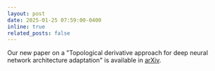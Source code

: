 ```yaml
---
layout: post
date: 2025-01-25 07:59:00-0400
inline: true
related_posts: false
---
```


Our new paper on a "Topological derivative approach for deep neural network architecture adaptation" is available in <a href="https://arxiv.org/abs/2502.06885">arXiv</a>.
